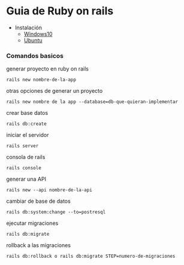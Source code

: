 # Guia de Ruby on rails 

- Instalación
  - [Windows10](so/windows.md)
  - [Ubuntu](so/ubuntu.md)

### Comandos basicos

generar proyecto en ruby on rails
```
rails new nombre-de-la-app
```
otras opciones de generar un proyecto
```
rails new nombre de la app --database=db-que-quieran-implementar
```
crear base datos
```
rails db:create
```
iniciar el servidor
```
rails server
```
consola de rails
```
rails console
```
generar una API
```
rails new --api nombre-de-la-api
```
cambiar de base de datos
```
rails db:system:change --to=postresql
```
ejecutar migraciones
```
rails db:migrate
```
rollback a las migraciones
```
rails db:rollback o rails db:migrate STEP=numero-de-migraciones
```
